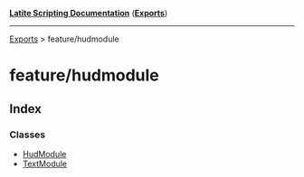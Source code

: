 [**Latite Scripting Documentation**](../README.md) ([**Exports**](../exports.md))

---

[Exports](../exports.md) > feature/hudmodule

# feature/hudmodule

## Index

### Classes

- [HudModule](classes/class.HudModule.md)
- [TextModule](classes/class.TextModule.md)
